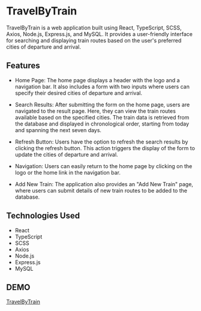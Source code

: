 # TravelByTrain
TravelByTrain is a web application built using React, TypeScript, SCSS, Axios, Node.js, Express.js, and MySQL. It provides a user-friendly interface for searching and displaying train routes based on the user's preferred cities of departure and arrival.

## Features
* Home Page: The home page displays a header with the logo and a navigation bar. It also includes a form with two inputs where users can specify their desired cities of departure and arrival.

* Search Results: After submitting the form on the home page, users are navigated to the result page. Here, they can view the train routes available based on the specified cities. The train data is retrieved from the database and displayed in chronological order, starting from today and spanning the next seven days.

* Refresh Button: Users have the option to refresh the search results by clicking the refresh button. This action triggers the display of the form to update the cities of departure and arrival.

* Navigation: Users can easily return to the home page by clicking on the logo or the home link in the navigation bar.

* Add New Train: The application also provides an "Add New Train" page, where users can submit details of new train routes to be added to the database.

## Technologies Used
* React
* TypeScript
* SCSS
* Axios
* Node.js
* Express.js
* MySQL

## DEMO
[TravelByTrain](https://stepan-ts.github.io/TrainsApp_client/)
